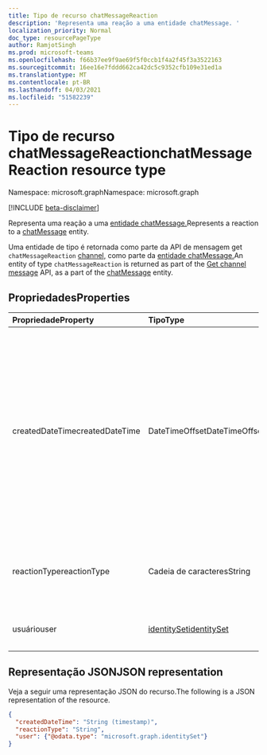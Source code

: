 ```yaml
---
title: Tipo de recurso chatMessageReaction
description: 'Representa uma reação a uma entidade chatMessage. '
localization_priority: Normal
doc_type: resourcePageType
author: RamjotSingh
ms.prod: microsoft-teams
ms.openlocfilehash: f66b37ee9f9ae69f5f0ccb1f4a2f45f3a3522163
ms.sourcegitcommit: 16ee16e7fddd662ca42dc5c9352cfb109e31ed1a
ms.translationtype: MT
ms.contentlocale: pt-BR
ms.lasthandoff: 04/03/2021
ms.locfileid: "51582239"
---
```

# <a name="chatmessagereaction-resource-type"></a><span data-ttu-id="14fb4-103">Tipo de recurso chatMessageReaction</span><span class="sxs-lookup"><span data-stu-id="14fb4-103">chatMessageReaction resource type</span></span>

<span data-ttu-id="14fb4-104">Namespace: microsoft.graph</span><span class="sxs-lookup"><span data-stu-id="14fb4-104">Namespace: microsoft.graph</span></span>

[!INCLUDE [beta-disclaimer](../../includes/beta-disclaimer.md)]

<span data-ttu-id="14fb4-105">Representa uma reação a uma [entidade chatMessage.](chatmessage.md)</span><span class="sxs-lookup"><span data-stu-id="14fb4-105">Represents a reaction to a [chatMessage](chatmessage.md) entity.</span></span> 

<span data-ttu-id="14fb4-106">Uma entidade de tipo é retornada como parte da API de mensagem get `chatMessageReaction` [channel,](../api/chatmessage-get.md) como parte da [entidade chatMessage.](chatmessage.md)</span><span class="sxs-lookup"><span data-stu-id="14fb4-106">An entity of type `chatMessageReaction` is returned as part of the [Get channel message](../api/chatmessage-get.md) API, as a part of the [chatMessage](chatmessage.md) entity.</span></span>

## <a name="properties"></a><span data-ttu-id="14fb4-107">Propriedades</span><span class="sxs-lookup"><span data-stu-id="14fb4-107">Properties</span></span>

| <span data-ttu-id="14fb4-108">Propriedade</span><span class="sxs-lookup"><span data-stu-id="14fb4-108">Property</span></span>     | <span data-ttu-id="14fb4-109">Tipo</span><span class="sxs-lookup"><span data-stu-id="14fb4-109">Type</span></span>        | <span data-ttu-id="14fb4-110">Descrição</span><span class="sxs-lookup"><span data-stu-id="14fb4-110">Description</span></span> |
|:-------------|:------------|:------------|
|<span data-ttu-id="14fb4-111">createdDateTime</span><span class="sxs-lookup"><span data-stu-id="14fb4-111">createdDateTime</span></span>|<span data-ttu-id="14fb4-112">DateTimeOffset</span><span class="sxs-lookup"><span data-stu-id="14fb4-112">DateTimeOffset</span></span>|<span data-ttu-id="14fb4-113">O tipo Timestamp representa informações de data e hora usando o formato ISO 8601 e está sempre no horário UTC.</span><span class="sxs-lookup"><span data-stu-id="14fb4-113">The Timestamp type represents date and time information using ISO 8601 format and is always in UTC time.</span></span> <span data-ttu-id="14fb4-114">Por exemplo, meia-noite UTC em 1 de janeiro de 2014 é `2014-01-01T00:00:00Z`</span><span class="sxs-lookup"><span data-stu-id="14fb4-114">For example, midnight UTC on Jan 1, 2014 is `2014-01-01T00:00:00Z`</span></span>|
|<span data-ttu-id="14fb4-115">reactionType</span><span class="sxs-lookup"><span data-stu-id="14fb4-115">reactionType</span></span>|<span data-ttu-id="14fb4-116">Cadeia de caracteres</span><span class="sxs-lookup"><span data-stu-id="14fb4-116">String</span></span>|<span data-ttu-id="14fb4-117">Os valores suportados `like` são , , , , , `angry` `sad` `laugh` `heart` `surprised` .</span><span class="sxs-lookup"><span data-stu-id="14fb4-117">Supported values are `like`, `angry`, `sad`, `laugh`, `heart`, `surprised`.</span></span> |
|<span data-ttu-id="14fb4-118">usuário</span><span class="sxs-lookup"><span data-stu-id="14fb4-118">user</span></span>|[<span data-ttu-id="14fb4-119">identitySet</span><span class="sxs-lookup"><span data-stu-id="14fb4-119">identitySet</span></span>](identityset.md)|<span data-ttu-id="14fb4-120">O usuário que reagia à mensagem.</span><span class="sxs-lookup"><span data-stu-id="14fb4-120">The user who reacted to the message.</span></span>|

## <a name="json-representation"></a><span data-ttu-id="14fb4-121">Representação JSON</span><span class="sxs-lookup"><span data-stu-id="14fb4-121">JSON representation</span></span>

<span data-ttu-id="14fb4-122">Veja a seguir uma representação JSON do recurso.</span><span class="sxs-lookup"><span data-stu-id="14fb4-122">The following is a JSON representation of the resource.</span></span>

<!-- {
  "blockType": "resource",
  "optionalProperties": [

  ],
  "@odata.type": "microsoft.graph.chatMessageReaction",
  "baseType": null
}-->

```json
{
  "createdDateTime": "String (timestamp)",
  "reactionType": "String",
  "user": {"@odata.type": "microsoft.graph.identitySet"}
}
```

<!-- uuid: 16cd6b66-4b1a-43a1-adaf-3a886856ed98
2019-02-04 14:57:30 UTC -->
<!-- {
  "type": "#page.annotation",
  "description": "chatMessageReaction resource",
  "keywords": "",
  "section": "documentation",
  "tocPath": ""
}-->


